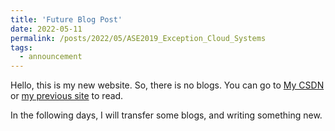 ```yaml
---
title: 'Future Blog Post'
date: 2022-05-11
permalink: /posts/2022/05/ASE2019_Exception_Cloud_Systems
tags:
  - announcement
---
```


Hello, this is my new website. So, there is no blogs. You can go to [My CSDN](https://blog.csdn.net/qq_46088286?spm=1000.2115.3001.5343) or [my previous site](http://ffhw.site/) to read.

In the following days, I will transfer some blogs, and writing something new.
